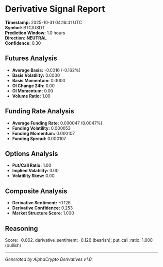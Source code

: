 # Derivative Signal Report

**Timestamp:** 2025-10-31 04:16:41 UTC  
**Symbol:** BTC/USDT  
**Prediction Window:** 1.0 hours  
**Direction:** **NEUTRAL**  
**Confidence:** 0.30

## Futures Analysis
- **Average Basis:** -0.0016 (-0.162%)
- **Basis Volatility:** 0.0000
- **Basis Momentum:** 0.0000
- **OI Change 24h:** 0.00
- **OI Momentum:** 0.00
- **Volume Ratio:** 1.00

## Funding Rate Analysis
- **Average Funding Rate:** 0.000047 (0.0047%)
- **Funding Volatility:** 0.000053
- **Funding Momentum:** 0.000107
- **Funding Spread:** 0.000107

## Options Analysis
- **Put/Call Ratio:** 1.00
- **Implied Volatility:** 0.00
- **Volatility Skew:** 0.00

## Composite Analysis
- **Derivative Sentiment:** -0.126
- **Derivative Confidence:** 0.253
- **Market Structure Score:** 1.000

## Reasoning
Score: -0.002. derivative_sentiment: -0.126 (bearish); put_call_ratio: 1.000 (bullish)

---
*Generated by AlphaCrypto Derivatives v1.0*
